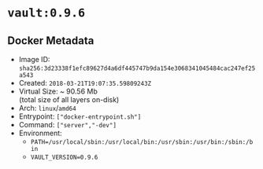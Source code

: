 # `vault:0.9.6`

## Docker Metadata

- Image ID: `sha256:3d23338f1efc89627d4a6df445747b9da154e3068341045484cac247ef25a543`
- Created: `2018-03-21T19:07:35.59809243Z`
- Virtual Size: ~ 90.56 Mb  
  (total size of all layers on-disk)
- Arch: `linux`/`amd64`
- Entrypoint: `["docker-entrypoint.sh"]`
- Command: `["server","-dev"]`
- Environment:
  - `PATH=/usr/local/sbin:/usr/local/bin:/usr/sbin:/usr/bin:/sbin:/bin`
  - `VAULT_VERSION=0.9.6`

